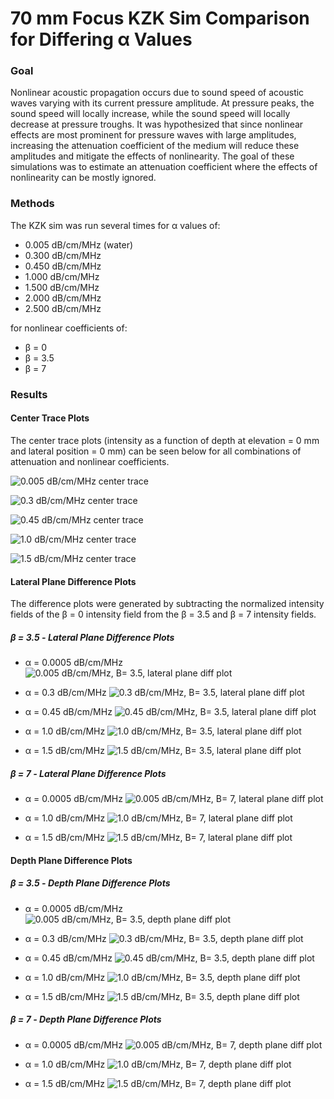 70 mm Focus KZK Sim Comparison for Differing α Values
=====================================================
### Goal
Nonlinear acoustic propagation occurs due to sound speed of acoustic waves varying with its current pressure amplitude. At pressure peaks, the sound speed will locally increase, while the sound speed will locally decrease at pressure troughs. It was hypothesized that since nonlinear effects are most prominent for pressure waves with large amplitudes, increasing the attenuation coefficient of the medium will reduce these amplitudes and mitigate the effects of nonlinearity. The goal of these simulations was to estimate an attenuation coefficient where the effects of nonlinearity can be mostly ignored.

### Methods
The KZK sim was run several times for α values of:
 * 0.005 dB/cm/MHz (water)
 * 0.300 dB/cm/MHz
 * 0.450 dB/cm/MHz
 * 1.000 dB/cm/MHz
 * 1.500 dB/cm/MHz
 * 2.000 dB/cm/MHz
 * 2.500 dB/cm/MHz

for nonlinear coefficients of:
 * β = 0
 * β = 3.5
 * β = 7

### Results
#### Center Trace Plots
The center trace plots (intensity as a function of depth at elevation = 0 mm and lateral position = 0 mm) can be seen below for all combinations of attenuation and nonlinear coefficients.

![0.005 dB/cm/MHz center trace](https://github.com/Ningrui-Li/nonlinear_acoustic/blob/master/comparisons/focus70mm/a_compare/kzk_centertrace_c52_70mm_a_0.005.png)

![0.3 dB/cm/MHz center trace](https://github.com/Ningrui-Li/nonlinear_acoustic/blob/master/comparisons/focus70mm/a_compare/kzk_centertrace_c52_70mm_a_0.3.png?raw=true)

![0.45 dB/cm/MHz center trace](https://github.com/Ningrui-Li/nonlinear_acoustic/blob/master/comparisons/focus70mm/a_compare/kzk_centertrace_c52_70mm_a_0.45.png?raw=true)

![1.0 dB/cm/MHz center trace](https://github.com/Ningrui-Li/nonlinear_acoustic/blob/master/comparisons/focus70mm/a_compare/kzk_centertrace_c52_70mm_a_1.0.png?raw=true)

![1.5 dB/cm/MHz center trace](https://github.com/Ningrui-Li/nonlinear_acoustic/blob/master/comparisons/focus70mm/a_compare/kzk_centertrace_c52_70mm_a_1.5.png?raw=true)

#### Lateral Plane Difference Plots
The difference plots were generated by subtracting the normalized intensity fields of the β = 0 intensity field from the β = 3.5 and β = 7 intensity fields.

##### β = 3.5 - Lateral Plane Difference Plots
* α = 0.0005 dB/cm/MHz
![0.005 dB/cm/MHz, B= 3.5, lateral plane diff plot](https://github.com/Ningrui-Li/nonlinear_acoustic/blob/master/comparisons/focus70mm/a_compare/kzk_B35_diffplot_70mm_lateral_a_0.005.png?raw=true)

* α = 0.3 dB/cm/MHz
![0.3 dB/cm/MHz, B= 3.5, lateral plane diff plot](https://github.com/Ningrui-Li/nonlinear_acoustic/blob/master/comparisons/focus70mm/a_compare/kzk_B35_diffplot_70mm_lateral_a_0.3.png?raw=true)

* α = 0.45 dB/cm/MHz
![0.45 dB/cm/MHz, B= 3.5, lateral plane diff plot](https://github.com/Ningrui-Li/nonlinear_acoustic/blob/master/comparisons/focus70mm/a_compare/kzk_B35_diffplot_70mm_lateral_a_0.45.png?raw=true)

* α = 1.0 dB/cm/MHz
![1.0 dB/cm/MHz, B= 3.5, lateral plane diff plot](https://github.com/Ningrui-Li/nonlinear_acoustic/blob/master/comparisons/focus70mm/a_compare/kzk_B35_diffplot_70mm_lateral_a_1.0.png?raw=true)

* α = 1.5 dB/cm/MHz
![1.5 dB/cm/MHz, B= 3.5, lateral plane diff plot](https://github.com/Ningrui-Li/nonlinear_acoustic/blob/master/comparisons/focus70mm/a_compare/kzk_B35_diffplot_70mm_lateral_a_1.5.png?raw=true)

##### β = 7 - Lateral Plane Difference Plots
* α = 0.0005 dB/cm/MHz
![0.005 dB/cm/MHz, B= 7, lateral plane diff plot](https://github.com/Ningrui-Li/nonlinear_acoustic/blob/master/comparisons/focus70mm/a_compare/kzk_B7_diffplot_70mm_lateral_a_0.005.png?raw=true)

* α = 1.0 dB/cm/MHz
![1.0 dB/cm/MHz, B= 7, lateral plane diff plot](https://github.com/Ningrui-Li/nonlinear_acoustic/blob/master/comparisons/focus70mm/a_compare/kzk_B7_diffplot_70mm_lateral_a_1.0.png?raw=true)

* α = 1.5 dB/cm/MHz
![1.5 dB/cm/MHz, B= 7, lateral plane diff plot](https://github.com/Ningrui-Li/nonlinear_acoustic/blob/master/comparisons/focus70mm/a_compare/kzk_B7_diffplot_70mm_lateral_a_1.5.png?raw=true)

#### Depth Plane Difference Plots

##### β = 3.5 - Depth Plane Difference Plots
* α = 0.0005 dB/cm/MHz
![0.005 dB/cm/MHz, B= 3.5, depth plane diff plot](https://github.com/Ningrui-Li/nonlinear_acoustic/blob/master/comparisons/focus70mm/a_compare/kzk_B35_diffplot_70mm_depth_a_0.005.png?raw=true)

* α = 0.3 dB/cm/MHz
![0.3 dB/cm/MHz, B= 3.5, depth plane diff plot](https://github.com/Ningrui-Li/nonlinear_acoustic/blob/master/comparisons/focus70mm/a_compare/kzk_B35_diffplot_70mm_depth_a_0.3.png?raw=true)

* α = 0.45 dB/cm/MHz
![0.45 dB/cm/MHz, B= 3.5, depth plane diff plot](https://github.com/Ningrui-Li/nonlinear_acoustic/blob/master/comparisons/focus70mm/a_compare/kzk_B35_diffplot_70mm_depth_a_0.45.png?raw=true)

* α = 1.0 dB/cm/MHz
![1.0 dB/cm/MHz, B= 3.5, depth plane diff plot](https://github.com/Ningrui-Li/nonlinear_acoustic/blob/master/comparisons/focus70mm/a_compare/kzk_B35_diffplot_70mm_depth_a_1.0.png?raw=true)

* α = 1.5 dB/cm/MHz
![1.5 dB/cm/MHz, B= 3.5, depth plane diff plot](https://github.com/Ningrui-Li/nonlinear_acoustic/blob/master/comparisons/focus70mm/a_compare/kzk_B35_diffplot_70mm_depth_a_1.5.png?raw=true)

##### β = 7 - Depth Plane Difference Plots

* α = 0.0005 dB/cm/MHz
![0.005 dB/cm/MHz, B= 7, depth plane diff plot](https://github.com/Ningrui-Li/nonlinear_acoustic/blob/master/comparisons/focus70mm/a_compare/kzk_B7_diffplot_70mm_depth_a_0.005.png?raw=true)

* α = 1.0 dB/cm/MHz
![1.0 dB/cm/MHz, B= 7, depth plane diff plot](https://github.com/Ningrui-Li/nonlinear_acoustic/blob/master/comparisons/focus70mm/a_compare/kzk_B7_diffplot_70mm_depth_a_1.0.png?raw=true)

* α = 1.5 dB/cm/MHz
![1.5 dB/cm/MHz, B= 7, depth plane diff plot](https://github.com/Ningrui-Li/nonlinear_acoustic/blob/master/comparisons/focus70mm/a_compare/kzk_B7_diffplot_70mm_depth_a_1.5.png?raw=true)

